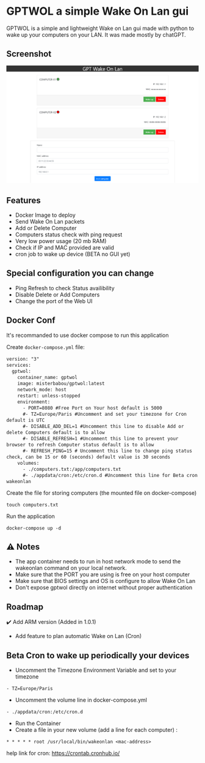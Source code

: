 # GPTWOL a simple Wake On Lan gui

GPTWOL is a simple and lightweight Wake on Lan gui made with python to wake up your computers on your LAN.
It was made mostly by chatGPT.

## Screenshot 

![gptwol-gui.png](/assets/gptwol-gui.png)

## Features 

- Docker Image to deploy
- Send Wake On Lan packets
- Add or Delete Computer
- Computers status check with ping request
- Very low power usage (20 mb RAM)
- Check if IP and MAC provided are valid
- cron job to wake up device (BETA no GUI yet) 

## Special configuration you can change

- Ping Refresh to check Status availibility 
- Disable Delete or Add Computers
- Change the port of the Web UI

## Docker Conf

It's recommanded to use docker compose to run this application


Create `docker-compose.yml` file:
```
version: "3"
services:
  gptwol:
    container_name: gptwol
    image: misterbabou/gptwol:latest
    network_mode: host
    restart: unless-stopped
    environment:
      - PORT=8080 #Free Port on Your host default is 5000
      #- TZ=Europe/Paris #Uncomment and set your timezone for Cron default is UTC
      #- DISABLE_ADD_DEL=1 #Uncomment this line to disable Add or delete Computers default is to allow
      #- DISABLE_REFRESH=1 #Uncomment this line to prevent your browser to refresh Computer status default is to allow
      #- REFRESH_PING=15 # Uncomment this line to change ping status check, can be 15 or 60 (seconds) default value is 30 seconds
    volumes:
      - ./computers.txt:/app/computers.txt
      #- ./appdata/cron:/etc/cron.d #Uncomment this line for Beta cron wakeonlan
```

Create the file for storing computers (the mounted file on docker-compose)
```
touch computers.txt
```

Run the application
```
docker-compose up -d
```

## :warning: Notes

- The app container needs to run in host network mode to send the wakeonlan command on your local network.
- Make sure that the PORT you are using is free on your host computer
- Make sure that BIOS settings and OS is configure to allow Wake On Lan
- Don't expose gptwol directly on internet without proper authentication

## Roadmap 

:heavy_check_mark: Add ARM version (Added in 1.0.1)
- Add feature to plan automatic Wake on Lan (Cron)

## Beta Cron to wake up periodically your devices

- Uncomment the Timezone Environment Variable and set to your timezone
```
- TZ=Europe/Paris
```

- Uncomment the volume line in docker-compose.yml
```
- ./appdata/cron:/etc/cron.d
```

- Run the Container 
- Create a file in your new volume (add a line for each computer) : 
```
* * * * * root /usr/local/bin/wakeonlan <mac-address>
```

help link for cron: https://crontab.cronhub.io/

